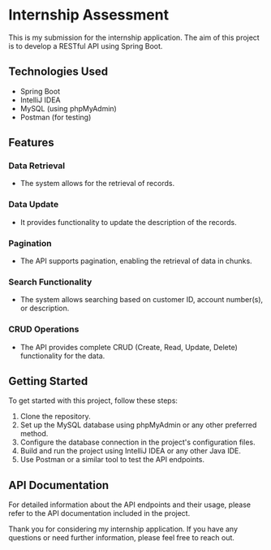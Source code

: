 # Internship Assessment

This is my submission for the internship application. The aim of this project is to develop a RESTful API using Spring Boot.

## Technologies Used
- Spring Boot
- IntelliJ IDEA
- MySQL (using phpMyAdmin)
- Postman (for testing)

## Features

### Data Retrieval
- The system allows for the retrieval of records.

### Data Update
- It provides functionality to update the description of the records.

### Pagination
- The API supports pagination, enabling the retrieval of data in chunks.

### Search Functionality
- The system allows searching based on customer ID, account number(s), or description.

### CRUD Operations
- The API provides complete CRUD (Create, Read, Update, Delete) functionality for the data.

## Getting Started
To get started with this project, follow these steps:

1. Clone the repository.
2. Set up the MySQL database using phpMyAdmin or any other preferred method.
3. Configure the database connection in the project's configuration files.
4. Build and run the project using IntelliJ IDEA or any other Java IDE.
5. Use Postman or a similar tool to test the API endpoints.

## API Documentation
For detailed information about the API endpoints and their usage, please refer to the API documentation included in the project.

Thank you for considering my internship application. If you have any questions or need further information, please feel free to reach out.

